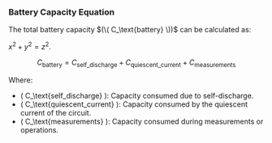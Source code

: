 ### Battery Capacity Equation

The total battery capacity $(\( C_\text{battery} \))$ can be calculated as:

$x^2 + y^2 = z^2$. 

$$
C_\text{battery} = C_\text{self\_discharge} + C_\text{quiescent\_current} + C_\text{measurements}
$$

Where:
- \( C_\text{self\_discharge} \): Capacity consumed due to self-discharge.
- \( C_\text{quiescent\_current} \): Capacity consumed by the quiescent current of the circuit.
- \( C_\text{measurements} \): Capacity consumed during measurements or operations.

